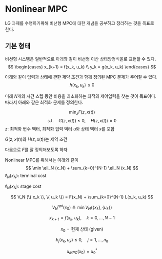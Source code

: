 # Nonlinear MPC
LG 과제를 수행하기위해 비선형 MPC에 대한 개념을 공부하고 정리하는 것을 목표로 한다.
## 기본 형태
비선형 시스템은 일반적으로 아래와 같이 비선형 이산 상태방정식을로 표현할 수 있다.
$$
\begin{cases}
x_{k+1} = f(x_k, u_k) \\
y_k = g(x_k, u_k)
\end{cases}
$$

아래와 같이 입력과 상태에 관한 제약 조건과 함께 정의된 MPC 문제가 주어질 수 있다.
$$
h(x_k, u_k) \leq 0
$$

미래 $N$개의 시간 스텝 동안 비용을 최소화하는 최적의 제어입력을 찾는 것이 목표이다.
따라서 아래와 같은 최적화 문제를 정의한다.

$$
\min_{z} F(z, x(t))
$$
$$
\text{s.t.} \quad G(z, x(t)) \leq 0, \quad H(z, x(t)) = 0
$$
$z$: 최적화 변수 벡터, 최적화 입력 벡터 $u$와 상태 벡터 $x$를 포함

$G(z, x(t))$와 $H(z, x(t))$는 제약 조건

다음으로 $F$를 잘 정의해보도록 하자

Nonlinear MPC를 위해서는 아래와 같이  
$$
\min \ell_N (x_N) + \sum_{k=0}^{N-1} \ell_N (x_N)
$$
$\ell_N (x_N)$: terminal cost 

$\ell_N (x_N)$: stage cost






$$
V_N (\{ x_k \}, \{ u_k \}) = F(x_N) + \sum_{k=0}^{N-1} L(x_k, u_k)
$$

$$
V_N^{opt}(x_0) \triangleq \min V_N (\{ x_k \}, \{ u_k \})
$$

$$
x_{k+1} = f(x_k, u_k), \quad k = 0, \dots, N-1
$$

$$
x_0 = \text{현재 상태 (given)}
$$

$$
h_j(x_k, u_k) \leq 0, \quad j = 1, \dots, n_h
$$

$$
u_{MPC}(x_0) = u_0^*
$$
